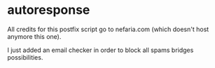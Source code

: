 # autoresponse

All credits for this postfix script go to nefaria.com (which doesn't host anymore this one).

I just added an email checker in order to block all spams bridges possibilities.
